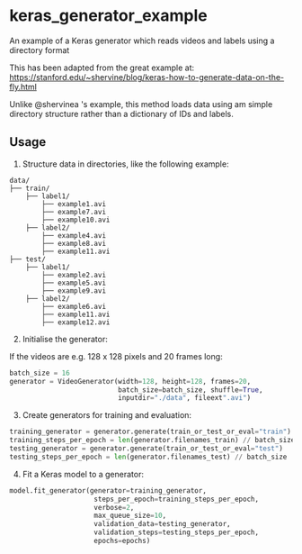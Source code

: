 # keras_generator_example

An example of a Keras generator which reads videos and labels using a directory format

This has been adapted from the great example at: https://stanford.edu/~shervine/blog/keras-how-to-generate-data-on-the-fly.html

Unlike @shervinea 's example, this method loads data using am simple directory structure rather than a dictionary of IDs and labels.

## Usage

1) Structure data in directories, like the following example:

```
data/
├── train/
    ├── label1/
        ├── example1.avi
        ├── example7.avi
        ├── example10.avi
    ├── label2/
        ├── example4.avi
        ├── example8.avi
        ├── example11.avi
├── test/
    ├── label1/
        ├── example2.avi
        ├── example5.avi
        ├── example9.avi
    ├── label2/
        ├── example6.avi
        ├── example11.avi
        ├── example12.avi
```

2) Initialise the generator:

If the videos are e.g. 128 x 128 pixels and 20 frames long:

```python
batch_size = 16
generator = VideoGenerator(width=128, height=128, frames=20,
                           batch_size=batch_size, shuffle=True,
                           inputdir="./data", fileext".avi")
```

3) Create generators for training and evaluation:

```python
training_generator = generator.generate(train_or_test_or_eval="train")
training_steps_per_epoch = len(generator.filenames_train) // batch_size
testing_generator = generator.generate(train_or_test_or_eval="test")
testing_steps_per_epoch = len(generator.filenames_test) // batch_size
```

4) Fit a Keras model to a generator:

```python
model.fit_generator(generator=training_generator,
                     steps_per_epoch=training_steps_per_epoch,
                     verbose=2,
                     max_queue_size=10,
                     validation_data=testing_generator,
                     validation_steps=testing_steps_per_epoch,
                     epochs=epochs)
```
